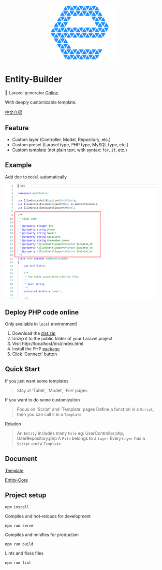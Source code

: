 
<p align="center">
    <img src="public/logo.svg" alt="logo" width="222" />
</p>

# Entity-Builder

:tomato: Laravel generator [Online](https://googee.github.io/Entity-Builder/dist)

With deeply customizable template.

[中文介绍](README.zh.md)


## Feature

- Custom layer (Controller, Model, Repository, etc.)
- Custom preset (Laravel type, PHP type, MySQL type, etc.)
- Custom template (not plain text, with syntax: `for`, `if`, etc.)


## Example

Add doc to `Model` automatically

![Model](https://github.com/GooGee/Entity-Builder/raw/gh-pages/image/model.png)


## Deploy PHP code online

Only available in `local` environment!

1. Download the [dist.zip](https://github.com/GooGee/Entity-Builder/releases)
1. Unzip it to the public folder of your Laravel project
1. Visit http://localhost/dist/index.html
1. Install the PHP [package](https://github.com/GooGee/Entity)
1. Click 'Connect' button


## Quick Start

If you just want some templates
> Stay at 'Table', 'Model', 'File' pages

If you want to do some customization
> Focus on 'Script' and 'Template' pages
> Define a function in a `Script`, then you can call it in a `Template`

Relation
> An `Entity` includes many `File` eg: UserController.php, UserRepository.php
> A `File` belongs to a `Layer`
> Every `Layer` has a `Script` and a `Template`


## Document

[Template](https://mozilla.github.io/nunjucks/templating.html)

[Entity-Core](https://googee.github.io/Entity-Core/docs/)


## Project setup
```
npm install
```

Compiles and hot-reloads for development
```
npm run serve
```

Compiles and minifies for production
```
npm run build
```

Lints and fixes files
```
npm run lint
```
